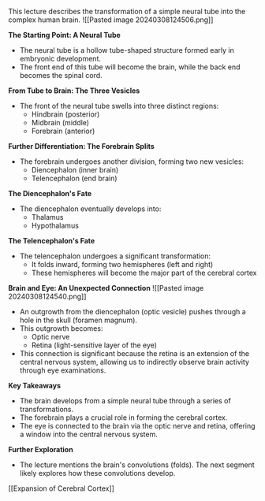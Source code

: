 This lecture describes the transformation of a simple neural tube into the complex human brain.
![[Pasted image 20240308124506.png]]

**The Starting Point: A Neural Tube**

- The neural tube is a hollow tube-shaped structure formed early in embryonic development.
- The front end of this tube will become the brain, while the back end becomes the spinal cord.

**From Tube to Brain: The Three Vesicles**

- The front of the neural tube swells into three distinct regions:
    - Hindbrain (posterior)
    - Midbrain (middle)
    - Forebrain (anterior)

**Further Differentiation: The Forebrain Splits**

- The forebrain undergoes another division, forming two new vesicles:
    - Diencephalon (inner brain)
    - Telencephalon (end brain)

**The Diencephalon's Fate**

- The diencephalon eventually develops into:
    - Thalamus
    - Hypothalamus

**The Telencephalon's Fate**

- The telencephalon undergoes a significant transformation:
    - It folds inward, forming two hemispheres (left and right)
    - These hemispheres will become the major part of the cerebral cortex

**Brain and Eye: An Unexpected Connection**
![[Pasted image 20240308124540.png]]
- An outgrowth from the diencephalon (optic vesicle) pushes through a hole in the skull (foramen magnum).
- This outgrowth becomes:
    - Optic nerve
    - Retina (light-sensitive layer of the eye)
- This connection is significant because the retina is an extension of the central nervous system, allowing us to indirectly observe brain activity through eye examinations.

**Key Takeaways**

- The brain develops from a simple neural tube through a series of transformations.
- The forebrain plays a crucial role in forming the cerebral cortex.
- The eye is connected to the brain via the optic nerve and retina, offering a window into the central nervous system.

**Further Exploration**

- The lecture mentions the brain's convolutions (folds). The next segment likely explores how these convolutions develop.

[[Expansion of Cerebral Cortex]]
